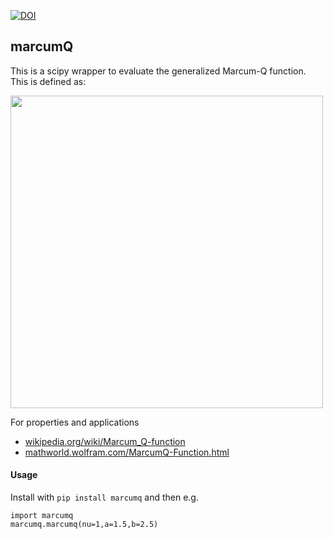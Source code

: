 
[![DOI](https://zenodo.org/badge/46057982.svg)](https://zenodo.org/badge/latestdoi/46057982)

## marcumQ

This is a scipy wrapper to evaluate the generalized Marcum-Q function. This is defined as:

<img src="https://github.com/dgerosa/marcumq/assets/7237041/701bacaf-f1b8-4bc6-8946-c968bb8bf8f3" width="500">

For properties and applications

- [wikipedia.org/wiki/Marcum_Q-function](https://en.wikipedia.org/wiki/Marcum_Q-function)
- [mathworld.wolfram.com/MarcumQ-Function.html](https://mathworld.wolfram.com/MarcumQ-Function.html)

#### Usage

Install with `pip install marcumq` and then e.g.

```
import marcumq
marcumq.marcumq(nu=1,a=1.5,b=2.5)
```
